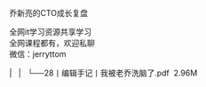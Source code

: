 乔新亮的CTO成长复盘

全网it学习资源共享学习<br>全网课程都有，欢迎私聊<br>微信：jerryttom<br>

| &nbsp;&nbsp;| &nbsp;&nbsp;└──28丨编辑手记丨我被老乔洗脑了.pdf &nbsp;2.96M